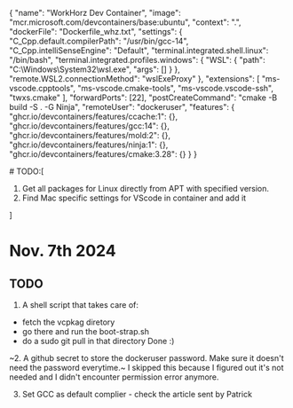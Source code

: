 {
  "name": "WorkHorz Dev Container",
  "image": "mcr.microsoft.com/devcontainers/base:ubuntu",
  "context": ".",
  "dockerFile": "Dockerfile_whz.txt",
  "settings": {
    "C_Cpp.default.compilerPath": "/usr/bin/gcc-14",
    "C_Cpp.intelliSenseEngine": "Default",
    "terminal.integrated.shell.linux": "/bin/bash",
    "terminal.integrated.profiles.windows": {
      "WSL": {
        "path": "C:\\Windows\\System32\\wsl.exe",
        "args": []
      }
    },
    "remote.WSL2.connectionMethod": "wslExeProxy"
  },
  "extensions": [
    "ms-vscode.cpptools",
    "ms-vscode.cmake-tools",
    "ms-vscode.vscode-ssh",
    "twxs.cmake"
  ],
  "forwardPorts": [22],
  "postCreateCommand": "cmake -B build -S . -G Ninja",
  "remoteUser": "dockeruser",
  "features": {
    "ghcr.io/devcontainers/features/ccache:1": {},
    "ghcr.io/devcontainers/features/gcc:14": {},
    "ghcr.io/devcontainers/features/mold:2": {},
    "ghcr.io/devcontainers/features/ninja:1": {},
    "ghcr.io/devcontainers/features/cmake:3.28": {}
  }
}

# TODO:[

  1. Get all packages for Linux directly from APT with specified version.
  2. Find Mac specific settings for VScode in container and add it

]

# Nov. 7th 2024

## TODO
1. A shell script that takes care of:
  - fetch the vcpkag diretory
  - go there and run the boot-strap.sh
  - do a sudo git pull in that directory
Done :)

~2. A github secret to store the dockeruser password. Make sure it doesn't need the password everytime.~
I skipped this because I figured out it's not needed and I didn't encounter permission error anymore.

3. Set GCC as default complier - check the article sent by Patrick